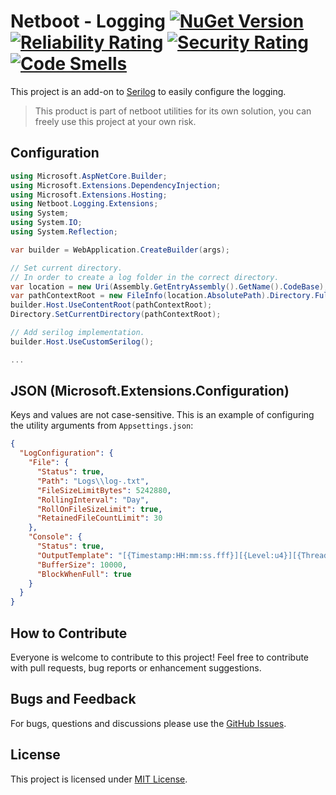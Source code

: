 # Netboot - Logging [![NuGet Version](http://img.shields.io/nuget/v/Netboot.Logging.svg?style=flat)](https://www.nuget.org/packages/Netboot.Logging/)  [![Reliability Rating](https://sonarqube.netboot.fr/api/project_badges/measure?project=netboot_logging&metric=reliability_rating)](https://sonarqube.netboot.fr/dashboard?id=netboot_logging) [![Security Rating](https://sonarqube.netboot.fr/api/project_badges/measure?project=netboot_logging&metric=security_rating)](https://sonarqube.netboot.fr/dashboard?id=netboot_logging) [![Code Smells](https://sonarqube.netboot.fr/api/project_badges/measure?project=netboot_logging&metric=code_smells)](https://sonarqube.netboot.fr/dashboard?id=netboot_logging)

This project is an add-on to [Serilog](https://serilog.net) to easily configure the logging.

> This product is part of netboot utilities for its own solution, you can freely use this project at your own risk.

## Configuration

```csharp
using Microsoft.AspNetCore.Builder;
using Microsoft.Extensions.DependencyInjection;
using Microsoft.Extensions.Hosting;
using Netboot.Logging.Extensions;
using System;
using System.IO;
using System.Reflection;

var builder = WebApplication.CreateBuilder(args);

// Set current directory.
// In order to create a log folder in the correct directory.
var location = new Uri(Assembly.GetEntryAssembly().GetName().CodeBase);
var pathContextRoot = new FileInfo(location.AbsolutePath).Directory.FullName;
builder.Host.UseContentRoot(pathContextRoot);
Directory.SetCurrentDirectory(pathContextRoot);

// Add serilog implementation.
builder.Host.UseCustomSerilog();

...
```

## JSON (Microsoft.Extensions.Configuration)

Keys and values are not case-sensitive. This is an example of configuring the utility arguments from `Appsettings.json`:

```json
{
  "LogConfiguration": {
    "File": {
      "Status": true,
      "Path": "Logs\\log-.txt",
      "FileSizeLimitBytes": 5242880,
      "RollingInterval": "Day",
      "RollOnFileSizeLimit": true,
      "RetainedFileCountLimit": 30
    },
    "Console": {
      "Status": true,
      "OutputTemplate": "[{Timestamp:HH:mm:ss.fff}][{Level:u4}][{ThreadId}][{SourceContext}] {Message}{NewLine}{Exception}",
      "BufferSize": 10000,
      "BlockWhenFull": true
    }
  }
}
```

## How to Contribute

Everyone is welcome to contribute to this project! Feel free to contribute with pull requests, bug reports or enhancement suggestions.

## Bugs and Feedback

For bugs, questions and discussions please use the [GitHub Issues](https://github.com/NetbootCompany/Netboot-Logging/issues).

## License

This project is licensed under [MIT License](https://github.com/NetbootCompany/Netboot-Logging/blob/main/LICENSE).
